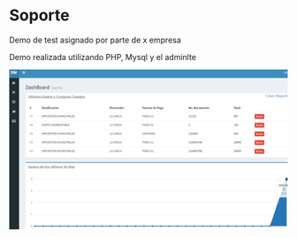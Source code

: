 # Soporte

Demo de test asignado por parte de x empresa

Demo realizada utilizando PHP, Mysql y el adminlte

![alt text](https://github.com/carlosdarioio/GC_Demo/blob/master/demo.png?raw=true)
